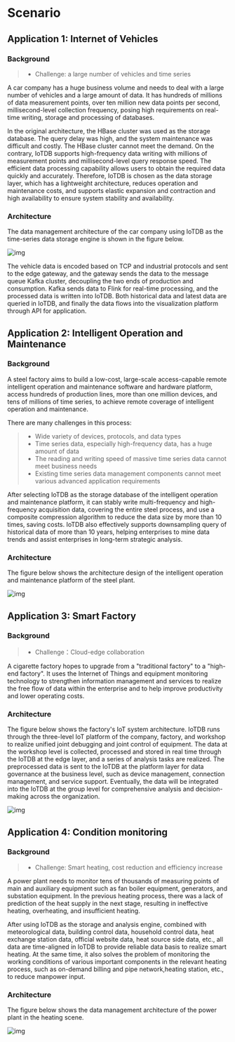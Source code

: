 <!--

    Licensed to the Apache Software Foundation (ASF) under one
    or more contributor license agreements.  See the NOTICE file
    distributed with this work for additional information
    regarding copyright ownership.  The ASF licenses this file
    to you under the Apache License, Version 2.0 (the
    "License"); you may not use this file except in compliance
    with the License.  You may obtain a copy of the License at
    
        http://www.apache.org/licenses/LICENSE-2.0
    
    Unless required by applicable law or agreed to in writing,
    software distributed under the License is distributed on an
    "AS IS" BASIS, WITHOUT WARRANTIES OR CONDITIONS OF ANY
    KIND, either express or implied.  See the License for the
    specific language governing permissions and limitations
    under the License.

-->

# Scenario

## Application 1: Internet of Vehicles

### Background

> - Challenge: a large number of vehicles and time series

A car company has a huge business volume and needs to deal with a large number of vehicles and a large amount of data. It has hundreds of millions of data measurement points, over ten million new data points per second, millisecond-level collection frequency, posing high requirements on real-time writing, storage and processing of databases.

In the original architecture, the HBase cluster was used as the storage database. The query delay was high, and the system maintenance was difficult and costly. The HBase cluster cannot meet the demand. On the contrary, IoTDB supports high-frequency data writing with millions of measurement points and millisecond-level query response speed. The efficient data processing capability allows users to obtain the required data quickly and accurately. Therefore, IoTDB is chosen as the data storage layer, which has a lightweight architecture, reduces operation and maintenance costs, and supports elastic expansion and contraction and high availability to ensure system stability and availability.

### Architecture

The data management architecture of the car company using IoTDB as the time-series data storage engine is shown in the figure below.


![img](/img/architecture1.png)

The vehicle data is encoded based on TCP and industrial protocols and sent to the edge gateway, and the gateway sends the data to the message queue Kafka cluster, decoupling the two ends of production and consumption. Kafka sends data to Flink for real-time processing, and the processed data is written into IoTDB. Both historical data and latest data are queried in IoTDB, and finally the data flows into the visualization platform through API for application.

## Application 2: Intelligent Operation and Maintenance

### Background

A steel factory aims to build a low-cost, large-scale access-capable remote intelligent operation and maintenance software and hardware platform, access hundreds of production lines, more than one million devices, and tens of millions of time series, to achieve remote coverage of intelligent operation and maintenance.

There are many challenges in this process:

> - Wide variety of devices, protocols, and data types
> - Time series data, especially high-frequency data, has a huge amount of data
> - The reading and writing speed of massive time series data cannot meet business needs
> - Existing time series data management components cannot meet various advanced application requirements

After selecting IoTDB as the storage database of the intelligent operation and maintenance platform, it can stably write multi-frequency and high-frequency acquisition data, covering the entire steel process, and use a composite compression algorithm to reduce the data size by more than 10 times, saving costs. IoTDB also effectively supports downsampling query of historical data of more than 10 years, helping enterprises to mine data trends and assist enterprises in long-term strategic analysis.

### Architecture

The figure below shows the architecture design of the intelligent operation and maintenance platform of the steel plant.           

![img](/img/architecture2.jpg)

## Application 3: Smart Factory

### Background

> - Challenge：Cloud-edge collaboration

A cigarette factory hopes to upgrade from a "traditional factory" to a "high-end factory". It uses the Internet of Things and equipment monitoring technology to strengthen information management and services to realize the free flow of data within the enterprise and to help improve productivity and lower operating costs.

### Architecture

The figure below shows the factory's IoT system architecture. IoTDB runs through the three-level IoT platform of the company, factory, and workshop to realize unified joint debugging and joint control of equipment. The data at the workshop level is collected, processed and stored in real time through the IoTDB at the edge layer, and a series of analysis tasks are realized. The preprocessed data is sent to the IoTDB at the platform layer for data governance at the business level, such as device management, connection management, and service support. Eventually, the data will be integrated into the IoTDB at the group level for comprehensive analysis and decision-making across the organization.

![img](/img/architecture3.jpg)


## Application 4: Condition monitoring

### Background

> - Challenge: Smart heating, cost reduction and efficiency increase

A power plant needs to monitor tens of thousands of measuring points of main and auxiliary equipment such as fan boiler equipment, generators, and substation equipment. In the previous heating process, there was a lack of prediction of the heat supply in the next stage, resulting in ineffective heating, overheating, and insufficient heating.

After using IoTDB as the storage and analysis engine, combined with meteorological data, building control data, household control data, heat exchange station data, official website data, heat source side data, etc., all data are time-aligned in IoTDB to provide reliable data basis to realize smart heating. At the same time, it also solves the problem of monitoring the working conditions of various important components in the relevant heating process, such as on-demand billing and pipe network,heating station, etc., to reduce manpower input.

### Architecture

The figure below shows the data management architecture of the power plant in the heating scene.

![img](/img/architecture4.jpg)

